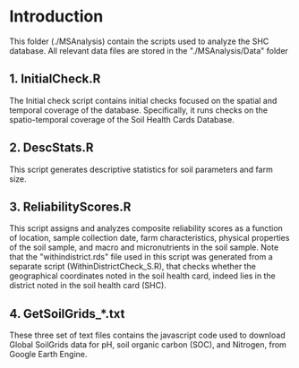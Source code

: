 # Introduction
This folder (./MSAnalysis) contain the scripts used to analyze the SHC database. All relevant data files are stored in the "./MSAnalysis/Data" folder

## 1. InitialCheck.R
The Initial check script contains initial checks focused on the spatial and temporal coverage of the database. Specifically, it runs checks on the spatio-temporal coverage of the Soil Health Cards Database.

## 2. DescStats.R
This script generates descriptive statistics for soil parameters and farm size.

## 3. ReliabilityScores.R
This script assigns and analyzes composite reliability scores as a function of location, sample collection date, farm characteristics, physical properties of the soil sample, and macro and micronutrients in the soil sample. Note that the "withindistrict.rds" file used in this script was generated from a separate script (WithinDistrictCheck_S.R), that checks whether the geographical coordinates noted in the soil health card, indeed lies in the district noted in the soil health card (SHC).

## 4. GetSoilGrids_*.txt
These three set of text files contains the javascript code used to download Global SoilGrids data for pH, soil organic carbon (SOC), and Nitrogen, from Google Earth Engine.